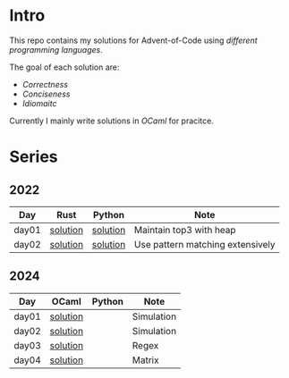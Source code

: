 # Intro

This repo contains my solutions for Advent-of-Code using *different programming languages*.

The goal of each solution are:
- *Correctness*
- *Conciseness*
- *Idiomaitc*

Currently I mainly write solutions in *OCaml* for pracitce.

# Series
## 2022

| Day   | Rust                                   | Python                                 | Note                             |
| ----- | -------------------------------------- | -------------------------------------- | -------------------------------- |
| day01 | [solution](./2022/day01/solution.rs) | [solution](./2022/day01/solution.py) | Maintain top3 with heap          |
| day02 | [solution](./2022/day02/solution.rs) | [solution](./2022/day02/solution.py) | Use pattern matching extensively |

## 2024

| Day   | OCaml                                  |Python                                 | Note                             |
| ----- | -----                                  | -------------------------------------- | -------------------------------- |
| day01 | [solution](./2024/day01/solution.ml) |   | Simulation |
| day02 | [solution](./2024/day02/solution.ml) |   | Simulation |
| day03 | [solution](./2024/day03/solution.ml) |   | Regex |
| day04 | [solution](./2024/day04/solution.ml) |   | Matrix |
